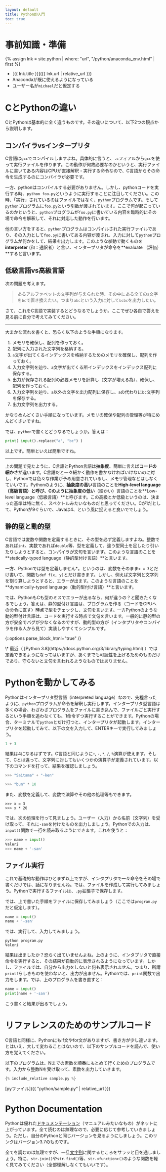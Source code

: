 ```yaml
---
layout: default
title: Python即入門
toc: true
---
```


# 事前知識・準備

{% assign lnk = site.python | where: "url", "/python/anaconda_env.html" | first %}
- [{{ lnk.title }}]({{ lnk.url | relative_url }})
- Anacondaが既に使えるようになっている
- ユーザー名が`michael`だと仮定する

# CとPythonの違い

CとPythonは基本的に全く違うものです。その違いについて、以下2つの観点から説明します。

## コンパイラvsインタープリタ

C言語は`gcc`でコンパイルしますよね。具体的に言うと、`.c`フィアルから`gcc`を使って実行ファイルを作ります。この動作が何故必要なのかというと、実行ファイルに書いてある内容はCPUが直接解釈・実行する命令なので、C言語からその命令を生成するのにコンパイラが必要です。

一方、pythonはコンパイルする必要がありません。しかし、pythonコードを実行する時、`python foo.py`というように実行することに注目してください。この時、「実行」されているのはファイルではなく、`python`プログラムです。そして`python`プログラムに`foo.py`という引数が渡されています。ここで何が起こっているのかというと、`python`プログラムが`foo.py`に書いている内容を臨時的にその場で命令を解釈して、それに対応した動作を行います。

他の言い方をすると、`python`プログラムはコンパイルされた実行ファイルであり、その入力として`foo.py`に書いてある内容が渡され、入力に対して`python`プログラムが何かをして、結果を出力します。このような挙動で動くものを**interpreter** (和：通訳者）と言い、インタープリタが命令を**evaluate （評価）**すると言います。

## 低級言語vs高級言語

次の問題を考えます。

> あるアルファベットの文字列が与えられた時、その中にある全ての`a`文字を`bc`で置き換えたい。つまり`abc`という入力に対して`bcbc`を出力したい。

さて、これをC言語で実装するとどうなるでしょうか。ここでぜひ各自で答えを見る前に自分で考えてみてください。

---

大まかな流れを書くと、恐らく以下のような手順になります。

1. メモリを確保し、配列を作っておく。
2. 配列に入力された文字列を格納する。
3. `a`文字が出てくるインデックスを格納するためのメモリを確保し、配列を作っておく。
4. 入力文字列を辿り、`a`文字が出てくる所インデックスをインデックス配列に保存する。
5. 出力が保存される配列の必要メモリを計算し（文字が増える為）、確保し、配列を作っておく。
6. 入力文字列を辿り、`a`以外の文字を出力配列に保存し、`a`の代わりに`bc`文字列を保存する。
7. 出力文字列を出力する。

かなりめんどくさい手順になっています。メモリの確保や配列の管理等が特にめんどくさいですね。

では、`python`で書くとどうなるでしょうか。答えは：

```python
print( input().replace("a", "bc") )
```

以上です。簡単といえば簡単ですね。

---

上の問題で見たように、C言語とPython言語は**抽象度**、簡単に言えば**コードの細かさ**が違います。C言語だと一々細かく動作を書かなければいけないのに対し、Pythonでは色々な作業が予め用意されているし、メモリ管理などはしなくていいです。Pythonのように、**抽象度の高い**言語のことを**High-level language （高級言語）**と呼び、Cのように**抽象度の低い**（細かい）言語のことを**Low-level language（低級言語）**と呼びます。この高級とか低級というのは、決まった基準は特に無く、スペクトルみたいなものだと思ってください。Cが1だとして、Pythonが9ぐらいで、Javaは4、という風に捉えると良いででしょう。

## 静的型と動的型

C言語では変数や関数を定義するときに、その型を必ず定義しますよね。整数であれば`int`、実数であれば`double`等、型を定義して、違う型同士を足したり引いたりしようとすると、コンパイラが文句を言います。このような言語のことを**statically-typed language（静的型付け言語）**と言います。

一方、Pythonでは型を定義しません\*。というのは、変数をそのまま`x = 3`とだけ書いて、関数も`def f(x, y)`とだけ書きます。しかし、例えば文字列と文字列を割り算しようとすると、エラーが出ます。このような言語のことを**dynamically-typed language（動的型付け言語）**と言います。

では、PythonもCも型のミスでエラーが出るなら、何が違うの？と聞きたくなるでしょう。答えは、静的型付け言語は、プログラムを作る（コードをCPUへの命令に直す）時点で型をチェックし、文句を言います。一方Pythonのような動的型付け言語は、コードを実行する時点で文句を言います。一般的に静的型の方が安全でバグが少なくなるのですが、動的型の方が（インタプリタやコンパイラを作る人から見て）実装しやすくてシンプルです。

{::options parse_block_html="true" /}
<div class="footnote">\* 最近（ [Python 3.8](https://docs.python.org/3/library/typing.html) ）では定義できるようになってはいますが、あくまでも可読性を上げるためのものだけであり、守らないと文句を言われるようなものではありません。</div>

# Pythonを動かしてみる

Pythonはインタープリタ型言語（interpreted language）なので、先程言ったように、`python`プログラムが命令を解釈し実行します。インタープリタ型言語は多くの場合、わざわざプログラムをファイルに書き込んで、ファイルごと実行するという手順を追わなくても、1命令ずつ実行することができます。Pythonの場合、ターミナルで`python`とだけ打つと、インタープリタが起動します。インタープリタを起動してみて、以下の文を入力して、ENTERキーで実行してみましょう。

```python
1 + 3
```

結果は4になるはずです。C言語と同じように`+`, `-`, `*`, `/`, `%`演算が使えます。そして、Cとは違って、文字列に対してもいくつかの演算子が定義されています。以下のコマンドを打って、結果を確認しましょう。

```python
>>> "Saitama" + "-ken"
```

```python
>>> "bun" * 10
```

また、変数を定義して、変数で演算やその他の処理等もできます。

```
>>> x = 3
>>> x * 20
```

では、次の処理を行って見ましょう。ユーザー（入力）から名前（文字列）を受け取って、それに`-san`を付けたものを出力しましょう。Pythonでの入力は、`input()`関数で一行を読み取るようにできます。これを使うと：

```python
>>> name = input()
Valeri
>>> name + '-san'
```

## ファイル実行

これで基礎的な動作はひとまず以上ですが、インタプリタで一々命令をその場で書くだけでは、話になりませんね。では、ファイルを作成して実行してみましょう。Pythonで実行するファイルは、`.py`拡張子で保存します。

では、上で書いた手順をファイルに保存してみましょう（ここでは`program.py`だと仮定します）。

```python
name = input()
name + '-san'
```

では、実行して、入力してみましょう。

```
python program.py
Valeri
```

結果は出ましたか？恐らく出ていませんよね。上のように、インタプリタで直接命令を実行すると、その結果が自動的に表示されるようになっています。しかし、ファイルでは、自分から出力をしないと何も表示されません。つまり、所謂`printf`らしきものを使わないと、出力が出ません。Pythonでは、`print`関数で出力をします。では、上のプログラムを書き直すと：

```python
name = input()
print(name + '-san')
```
こう書くと結果が出るでしょう。


# リファレンスのためのサンプルコード

C言語と同様に、Pythonにもif文やfor文がありますが、書き方が少し違います。とはいえ、大して変わることはないので、以下のサンプルコードを読んで、使い方を覚えてください。

以下のプログラムは、Nまでの素数を順番にもとめて行くためのプログラムです。入力から整数Nを受け取って、素数を出力していきます。

```python
{% include_relative sample.py %}
```

[pyファイル]({{ "python/sample.py" | relative_url }})

# Python Documentation

Pythonは優れた[ドキュメンテーション](https://docs.python.org/3.7/)（マニュアルみたいなもの）がネットに上がっています。全て読むのは無理なので、必要に応じて参考していきましょう。ただし、自分のPythonと同じバージョンを見るようにしましょう。このリンクはバージョン3.7のものです。

全てを読むのは無理ですが、一旦[文字列](https://docs.python.org/3.7/library/stdtypes.html#text-sequence-type-str)に関するところをサラッと目を通しましょう。特に、`str.join()`や`str.find()`等、`str.<function>()`のような関数を軽く見てみてください（全部理解しなくてもいいです）。
